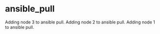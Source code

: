 # ansible_pull
Adding node 3 to ansible pull.
Adding node 2 to ansible pull.
Adding node 1 to ansible pull.
